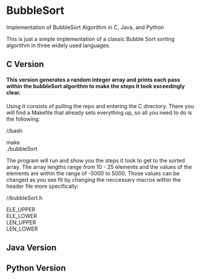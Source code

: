# BubbleSort
Implementation of BubbleSort Algorithm in C, Java, and Python

This is just a simple implementation of a classic Bubble Sort sorting algorithm in three widely used languages. 

## C Version
#### This version generates a random integer array and prints each pass within the bubbleSort algorithm to make the steps it took exceedingly clear. 
Using it consists of pulling the repo and entering the C directory. There you will find a Makefile that already sets everything up, so all you need to do is the following: 

//bash

make  
./bubbleSort

The program will run and show you the steps it took to get to the sorted array. The array lengths range from 10 - 25 elements and the values of the elements are within the range of -5000 to 5000. Those values can be changed as you see fit by changing the neccessary macros within the header file more specifically: 

//bubbleSort.h  

ELE_UPPER  
ELE_LOWER  
LEN_UPPER  
LEN_LOWER  

## Java Version 

## Python Version
